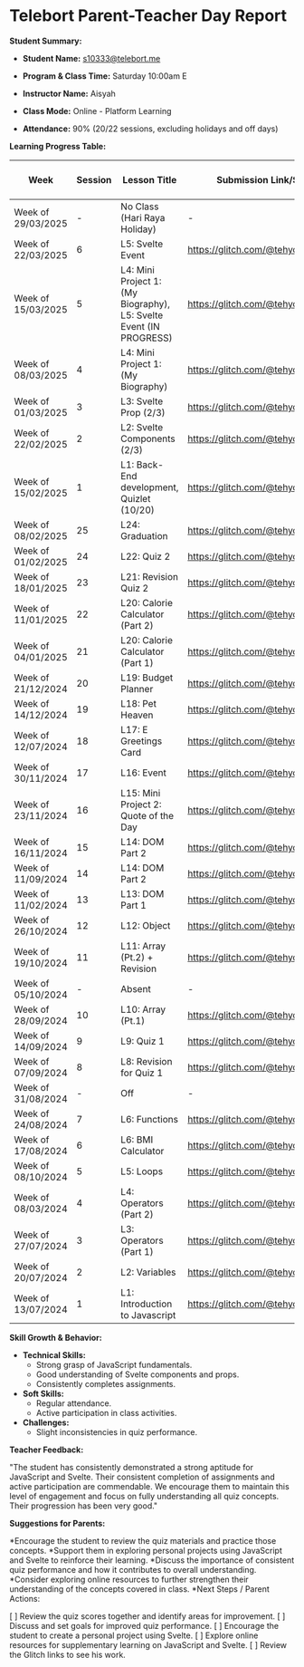 # Telebort Parent-Teacher Day Report

**Student Summary:**

* **Student Name:** s10333@telebort.me

* **Program & Class Time:** Saturday 10:00am E

* **Instructor Name:** Aisyah

* **Class Mode:** Online - Platform Learning

* **Attendance:** 90% (20/22 sessions, excluding holidays and off days)


**Learning Progress Table:**

| Week          | Session | Lesson Title                                  | Submission Link/Score | Exit Ticket Score | Progress Rating |
|---------------|---------|-----------------------------------------------|-----------------------|-------------------|-----------------|
| Week of 29/03/2025 | - | No Class (Hari Raya Holiday)                    | -                     | -                 | ☆☆☆☆☆          |
| Week of 22/03/2025 | 6 | L5: Svelte Event                               | https://glitch.com/@tehyongzheng16 | -                 | ★★★★☆          |
| Week of 15/03/2025 | 5 | L4: Mini Project 1: (My Biography), L5: Svelte Event (IN PROGRESS) | https://glitch.com/@tehyongzheng16 | -                 | ★★★★☆          |
| Week of 08/03/2025 | 4 | L4: Mini Project 1: (My Biography)            | https://glitch.com/@tehyongzheng16 | -                 | ★★★★☆          |
| Week of 01/03/2025 | 3 | L3: Svelte Prop (2/3)                          | https://glitch.com/@tehyongzheng16 | -                 | ★★★★★          |
| Week of 22/02/2025 | 2 | L2: Svelte Components (2/3)                     | https://glitch.com/@tehyongzheng16 | -                 | ★★★★★          |
| Week of 15/02/2025 | 1 | L1: Back-End development, Quizlet (10/20)    | https://glitch.com/@tehyongzheng16 | -                 | ★★★★☆          |
| Week of 08/02/2025 | 25 | L24: Graduation                               | https://glitch.com/@tehyongzheng16 | -                 | ★★★★★          |
| Week of 01/02/2025 | 24 | L22: Quiz 2                                  | https://glitch.com/@tehyongzheng16 | -                 | ☆☆☆☆☆          |
| Week of 18/01/2025 | 23 | L21: Revision Quiz 2                         | https://glitch.com/@tehyongzheng16 | -                 | ★★★★☆          |
| Week of 11/01/2025 | 22 | L20: Calorie Calculator (Part 2)             | https://glitch.com/@tehyongzheng16 | -                 | ★★★★☆          |
| Week of 04/01/2025 | 21 | L20: Calorie Calculator (Part 1)             | https://glitch.com/@tehyongzheng16 | -                 | ★★★★☆          |
| Week of 21/12/2024 | 20 | L19: Budget Planner                          | https://glitch.com/@tehyongzheng16 | -                 | ★★★★☆          |
| Week of 14/12/2024 | 19 | L18: Pet Heaven                              | https://glitch.com/@tehyongzheng16 | -                 | ★★★★☆          |
| Week of 12/07/2024 | 18 | L17: E Greetings Card                        | https://glitch.com/@tehyongzheng16 | -                 | ★★★★☆          |
| Week of 30/11/2024 | 17 | L16: Event                                   | https://glitch.com/@tehyongzheng16 | -                 | ★★★★☆          |
| Week of 23/11/2024 | 16 | L15: Mini Project 2: Quote of the Day        | https://glitch.com/@tehyongzheng16 | -                 | ★★★★☆          |
| Week of 16/11/2024 | 15 | L14: DOM Part 2                               | https://glitch.com/@tehyongzheng16 | -                 | ★★★★☆          |
| Week of 11/09/2024 | 14 | L14: DOM Part 2                               | https://glitch.com/@tehyongzheng16 | -                 | ★★★☆☆          |
| Week of 11/02/2024 | 13 | L13: DOM Part 1                               | https://glitch.com/@tehyongzheng16 | -                 | ★★★★☆          |
| Week of 26/10/2024 | 12 | L12: Object                                  | https://glitch.com/@tehyongzheng16 | -                 | ★★★★☆          |
| Week of 19/10/2024 | 11 | L11: Array (Pt.2) + Revision                 | https://glitch.com/@tehyongzheng16 | -                 | ★★★★☆          |
| Week of 05/10/2024 | - | Absent                                      | -                     | -                 | ☆☆☆☆☆          |
| Week of 28/09/2024 | 10 | L10: Array (Pt.1)                             | https://glitch.com/@tehyongzheng16 | -                 | ★★★★☆          |
| Week of 14/09/2024 | 9 | L9: Quiz 1                                   | https://glitch.com/@tehyongzheng16 | -                 | ★★★☆☆          |
| Week of 07/09/2024 | 8 | L8: Revision for Quiz 1                       | https://glitch.com/@tehyongzheng16 | -                 | ★★★★☆          |
| Week of 31/08/2024 | - | Off                                         | -                     | -                 | ☆☆☆☆☆          |
| Week of 24/08/2024 | 7 | L6: Functions                                | https://glitch.com/@tehyongzheng16 | -                 | ★★★★☆          |
| Week of 17/08/2024 | 6 | L6: BMI Calculator                           | https://glitch.com/@tehyongzheng16 | -                 | ★★★★☆          |
| Week of 08/10/2024 | 5 | L5: Loops                                    | https://glitch.com/@tehyongzheng16 | -                 | ★★★★☆          |
| Week of 08/03/2024 | 4 | L4: Operators (Part 2)                       | https://glitch.com/@tehyongzheng16 | -                 | ★★★★☆          |
| Week of 27/07/2024 | 3 | L3: Operators (Part 1)                       | https://glitch.com/@tehyongzheng16 | -                 | ★★★★☆          |
| Week of 20/07/2024 | 2 | L2: Variables                                | https://glitch.com/@tehyongzheng16 | -                 | ★★★★☆          |
| Week of 13/07/2024 | 1 | L1: Introduction to Javascript                | https://glitch.com/@tehyongzheng16 | -                 | ★★★★☆          |

**Skill Growth & Behavior:**

* **Technical Skills:**
    * Strong grasp of JavaScript fundamentals.
    * Good understanding of Svelte components and props.
    * Consistently completes assignments.
* **Soft Skills:**
    * Regular attendance.
    * Active participation in class activities.
* **Challenges:**
    * Slight inconsistencies in quiz performance.

**Teacher Feedback:**

"The student has consistently demonstrated a strong aptitude for JavaScript and Svelte. Their consistent completion of assignments and active participation are commendable. We encourage them to maintain this level of engagement and focus on fully understanding all quiz concepts. Their progression has been very good."

**Suggestions for Parents:**

*Encourage the student to review the quiz materials and practice those concepts.
*Support them in exploring personal projects using JavaScript and Svelte to reinforce their learning.
*Discuss the importance of consistent quiz performance and how it contributes to overall understanding.
*Consider exploring online resources to further strengthen their understanding of the concepts covered in class.
*Next Steps / Parent Actions:

[ ] Review the quiz scores together and identify areas for improvement.
[ ] Discuss and set goals for improved quiz performance.
[ ] Encourage the student to create a personal project using Svelte.
[ ] Explore online resources for supplementary learning on JavaScript and Svelte.
[ ] Review the Glitch links to see his work.